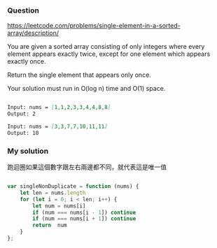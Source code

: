 ### Question

https://leetcode.com/problems/single-element-in-a-sorted-array/description/

You are given a sorted array consisting of only integers where every element appears exactly twice, except for one element which appears exactly once.

Return the single element that appears only once.

Your solution must run in O(log n) time and O(1) space.

```md

Input: nums = [1,1,2,3,3,4,4,8,8]
Output: 2

Input: nums = [3,3,7,7,10,11,11]
Output: 10

```

### My solution

跑迴圈如果這個數字跟左右兩邊都不同，就代表這是唯一值

```js

var singleNonDuplicate = function (nums) {
    let len = nums.length
    for (let i = 0; i < len; i++) {
        let num = nums[i]
        if (num === nums[i - 1]) continue
        if (num === nums[i + 1]) continue
        return  num
    }
};

```
